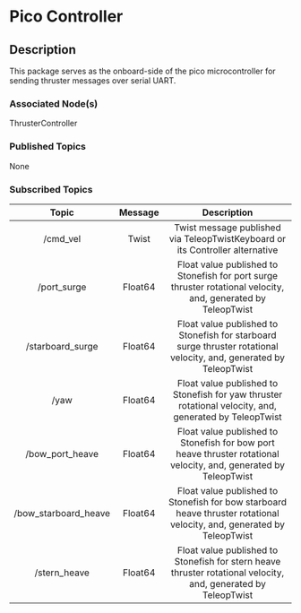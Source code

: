 # Pico Controller

## Description

This package serves as the onboard-side of the pico microcontroller for sending thruster messages over serial UART.

### Associated Node(s)

ThrusterController

### Published Topics

None

### Subscribed Topics

| Topic | Message | Description |
| :---: | :-----: | :---------: |
| /cmd_vel | Twist | Twist message published via TeleopTwistKeyboard or its Controller alternative |
| /port_surge | Float64 | Float value published to Stonefish for port surge thruster rotational velocity, and, generated by TeleopTwist |
| /starboard_surge | Float64 | Float value published to Stonefish for starboard surge thruster rotational velocity, and, generated by TeleopTwist |
| /yaw | Float64 | Float value published to Stonefish for yaw thruster rotational velocity, and, generated by TeleopTwist |
| /bow_port_heave | Float64 | Float value published to Stonefish for bow port heave thruster rotational velocity, and, generated by TeleopTwist | 
| /bow_starboard_heave | Float64 | Float value published to Stonefish for bow starboard heave thruster rotational velocity, and, generated by TeleopTwist |
| /stern_heave |  Float64 | Float value published to Stonefish for stern heave thruster rotational velocity, and, generated by TeleopTwist |